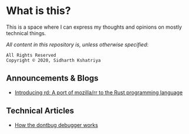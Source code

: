 # What is this?

This is a space where I can express my thoughts and opinions on mostly technical things.

_All content in this repository is, unless otherwise specified_:
```
All Rights Reserved
Copyright © 2020, Sidharth Kshatriya
```

## Announcements & Blogs

- [Introducing rd: A port of mozilla/rr to the Rust programming language](https://github.com/sidkshatriya/me/blob/master/001-rd-intro.md)

## Technical Articles
- [How the dontbug debugger works](https://github.com/sidkshatriya/dontbug/wiki/How-the-Dontbug-Debugger-works)
